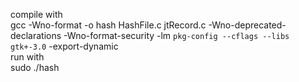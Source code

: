 compile with <br>
gcc -Wno-format -o hash HashFile.c jtRecord.c -Wno-deprecated-declarations -Wno-format-security -lm `pkg-config --cflags --libs gtk+-3.0` -export-dynamic  <br>
run with  <br>
sudo ./hash  <br>
